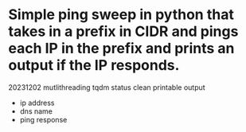 #  Simple ping sweep in python that takes in a prefix in CIDR and pings each IP in the prefix and prints an output if the IP responds.


20231202
mutlithreading
tqdm status 
clean printable output
  - ip address
  - dns name
  - ping response 

